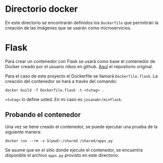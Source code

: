 # Directorio docker

En este directorio se encontrarán definidos los `Dockerfile` que permitirán la creación de las imágenes que se usarán como microservicios.

# Flask

Para crear un contenedor con Flask se usará como base el contenedor de Docker creado por el usuario *nikos* en github. 
[Aquí](https://github.com/nikos/python3-alpine-flask-docker) el repositorio original. 

Para el caso de este proyecto el Dockerfile se llamará `Dockerfile.flask`. La creación del contenedor se hará a través del comando:

```
docker build -f Dockerfile.flask -t <tutag> .
```

`<tutag>` lo define usted. 
En mi caso es `josanabr/minflask`.

## Probando el contenedor

Una vez se tiene creado el contenedor, se puede ejecutar una prueba de la siguiente manera:

```
docker run --rm -v $(pwd):/shared /shared/apps.py
```

Se asume que en el sitio donde ejecute el contenedor, se encuentra disponible el archivo `apps.py` provisto en este directorio.
